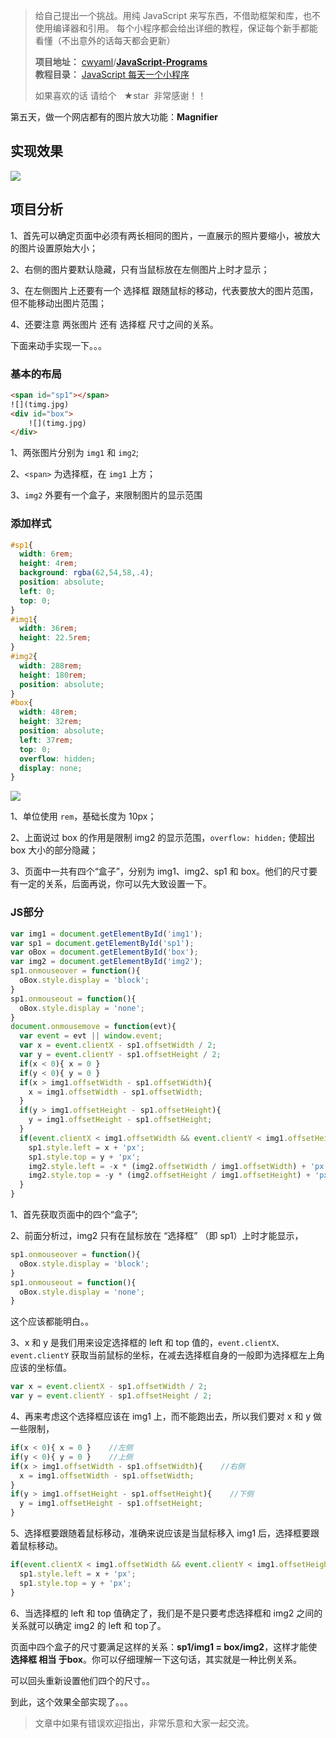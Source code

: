 > 给自己提出一个挑战。用纯 JavaScript 来写东西，不借助框架和库，也不使用编译器和引用。
> 每个小程序都会给出详细的教程，保证每个新手都能看懂（不出意外的话每天都会更新） <br>
>
> **项目地址：** [cwyaml](https://github.com/cwyaml)/**[JavaScript-Programs](https://github.com/cwyaml/JavaScript-Programs)**  <br>
> **教程目录：** [JavaScript 每天一个小程序](http://www.jianshu.com/p/81d379ba9003) <br>
>
> 如果喜欢的话 请给个   ★star  非常感谢！！

第五天，做一个网店都有的图片放大功能：**Magnifier**

## 实现效果

![](http://upload-images.jianshu.io/upload_images/4030390-997d0e0ea8bdebc3.gif?imageMogr2/auto-orient/strip)

## 项目分析
1、首先可以确定页面中必须有两长相同的图片，一直展示的照片要缩小，被放大的图片设置原始大小；

2、右侧的图片要默认隐藏，只有当鼠标放在左侧图片上时才显示；

3、在左侧图片上还要有一个 选择框 跟随鼠标的移动，代表要放大的图片范围，但不能移动出图片范围；

4、还要注意 两张图片 还有 选择框 尺寸之间的关系。

下面来动手实现一下。。。

### 基本的布局
``` html
<span id="sp1"></span>
![](timg.jpg)
<div id="box">
    ![](timg.jpg)
</div>
```
1、两张图片分别为 `img1` 和 `img2`;

2、`<span>` 为选择框，在 `img1` 上方；

3、`img2` 外要有一个盒子，来限制图片的显示范围

### 添加样式
``` css
#sp1{
  width: 6rem;
  height: 4rem;
  background: rgba(62,54,58,.4);
  position: absolute;
  left: 0;
  top: 0;
}
#img1{
  width: 36rem;
  height: 22.5rem;
}
#img2{
  width: 288rem;
  height: 180rem;
  position: absolute;
}
#box{
  width: 48rem;
  height: 32rem;
  position: absolute;
  left: 37rem;
  top: 0;
  overflow: hidden;     
  display: none;  
}
```

![](http://upload-images.jianshu.io/upload_images/4030390-b64e4a31ea26c339.png?imageMogr2/auto-orient/strip%7CimageView2/2/w/1240)

1、单位使用 `rem`，基础长度为 10px；

2、上面说过 box 的作用是限制 img2 的显示范围，`overflow: hidden;` 使超出 box 大小的部分隐藏；

3、页面中一共有四个“盒子”，分别为 img1、img2、sp1 和 box。他们的尺寸要有一定的关系，后面再说，你可以先大致设置一下。

### JS部分
``` js
var img1 = document.getElementById('img1');
var sp1 = document.getElementById('sp1');
var oBox = document.getElementById('box');
var img2 = document.getElementById('img2');
sp1.onmouseover = function(){
  oBox.style.display = 'block';
}
sp1.onmouseout = function(){
  oBox.style.display = 'none';
}
document.onmousemove = function(evt){
  var event = evt || window.event;
  var x = event.clientX - sp1.offsetWidth / 2;
  var y = event.clientY - sp1.offsetHeight / 2;
  if(x < 0){ x = 0 }
  if(y < 0){ y = 0 }
  if(x > img1.offsetWidth - sp1.offsetWidth){
    x = img1.offsetWidth - sp1.offsetWidth;
  }
  if(y > img1.offsetHeight - sp1.offsetHeight){
    y = img1.offsetHeight - sp1.offsetHeight;
  }
  if(event.clientX < img1.offsetWidth && event.clientY < img1.offsetHeight){
    sp1.style.left = x + 'px';
    sp1.style.top = y + 'px';
    img2.style.left = -x * (img2.offsetWidth / img1.offsetWidth) + 'px';
    img2.style.top = -y * (img2.offsetHeight / img1.offsetHeight) + 'px';
  }
}
```

1、首先获取页面中的四个“盒子”;

2、前面分析过，img2 只有在鼠标放在 “选择框” （即 sp1）上时才能显示，
``` js
sp1.onmouseover = function(){
  oBox.style.display = 'block';
}
sp1.onmouseout = function(){
  oBox.style.display = 'none';
}
```
这个应该都能明白。。

3、x 和 y 是我们用来设定选择框的 left 和 top 值的，`event.clientX、event.clientY` 获取当前鼠标的坐标，在减去选择框自身的一般即为选择框左上角应该的坐标值。
``` js
var x = event.clientX - sp1.offsetWidth / 2;
var y = event.clientY - sp1.offsetHeight / 2;
```

4、再来考虑这个选择框应该在 img1 上，而不能跑出去，所以我们要对 x 和 y 做一些限制，
``` js
if(x < 0){ x = 0 }    //左侧
if(y < 0){ y = 0 }    //上侧
if(x > img1.offsetWidth - sp1.offsetWidth){    //右侧
  x = img1.offsetWidth - sp1.offsetWidth;
}
if(y > img1.offsetHeight - sp1.offsetHeight){    //下侧
  y = img1.offsetHeight - sp1.offsetHeight;
}
```
5、选择框要跟随着鼠标移动，准确来说应该是当鼠标移入 img1 后，选择框要跟着鼠标移动。
``` js
if(event.clientX < img1.offsetWidth && event.clientY < img1.offsetHeight){
  sp1.style.left = x + 'px';
  sp1.style.top = y + 'px';
}
```
6、当选择框的 left 和 top 值确定了，我们是不是只要考虑选择框和 img2 之间的关系就可以确定 img2 的 left 和 top了。

页面中四个盒子的尺寸要满足这样的关系：**sp1/img1 = box/img2**，这样才能使 **选择框 相当 于box**。你可以仔细理解一下这句话，其实就是一种比例关系。

可以回头重新设置他们四个的尺寸。。

到此，这个效果全部实现了。。。

> 文章中如果有错误欢迎指出，非常乐意和大家一起交流。
